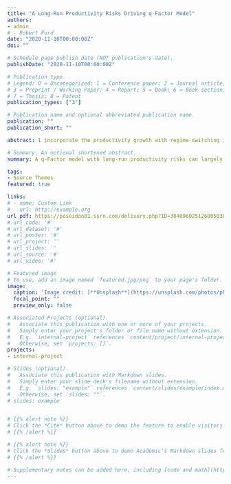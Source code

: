 ```yaml
---
title: "A Long-Run Productivity Risks Driving q-Factor Model"
authors:
- admin
# - Robert Ford
date: "2020-11-10T00:00:00Z"
doi: ""

# Schedule page publish date (NOT publication's date).
publishDate: "2020-11-10T00:00:00Z"

# Publication type.
# Legend: 0 = Uncategorized; 1 = Conference paper; 2 = Journal article;
# 3 = Preprint / Working Paper; 4 = Report; 5 = Book; 6 = Book section;
# 7 = Thesis; 8 = Patent
publication_types: ["3"]

# Publication name and optional abbreviated publication name.
publication: ""
publication_short: ""

abstract: I incorporate the productivity growth with regime-switching in the conditional mean and volatility into an investment-based q-factor asset pricing model. The long-run productivity risks factors largely summarize the cross-sectional stock return, where the time-varying volatility plays an important role. A parsimonious q-factor model driven by productivity risks explains about 90% variation of return of 25 Size/BM portfolios and 75% variation of return of 160 portfolios, which is comparable to the Fama-French multifactor models, the Carhart (1997) four-factor model, and the Hou, Mo, Xue & Zhang (2020) augmented q-factor model. Therefore, productivity growth can be the potential force driving investment-based models.

# Summary. An optional shortened abstract.
summary: A q-Factor model with long-run productivity risks can largely explain the variation of cross-sectional equity return.

tags:
- Source Themes
featured: true

links:
# - name: Custom Link
#   url: http://example.org
url_pdf: https://poseidon01.ssrn.com/delivery.php?ID=384096025126005030003078115083093085050055046063064089024113099007092070067101089109050018006102038022052117119096068013002106009032000022033115028099121004005106106089035066021001005103109104096000030077106011002120119081109004071004027096111000084084&EXT=pdf
# url_code: '#'
# url_dataset: '#'
# url_poster: '#'
# url_project: ''
# url_slides: ''
# url_source: '#'
# url_video: '#'

# Featured image
# To use, add an image named `featured.jpg/png` to your page's folder. 
image:
  caption: 'Image credit: [**Unsplash**](https://unsplash.com/photos/pLCdAaMFLTE)'
  focal_point: ""
  preview_only: false

# Associated Projects (optional).
#   Associate this publication with one or more of your projects.
#   Simply enter your project's folder or file name without extension.
#   E.g. `internal-project` references `content/project/internal-project/index.md`.
#   Otherwise, set `projects: []`.
projects:
- internal-project

# Slides (optional).
#   Associate this publication with Markdown slides.
#   Simply enter your slide deck's filename without extension.
#   E.g. `slides: "example"` references `content/slides/example/index.md`.
#   Otherwise, set `slides: ""`.
# slides: example


# {{% alert note %}}
# Click the *Cite* button above to demo the feature to enable visitors to import publication metadata into their reference management software.
# {{% /alert %}}

# {{% alert note %}}
# Click the *Slides* button above to demo Academic's Markdown slides feature.
# {{% /alert %}}

# Supplementary notes can be added here, including [code and math](https://sourcethemes.com/academic/docs/writing-markdown-latex/).
---
```

